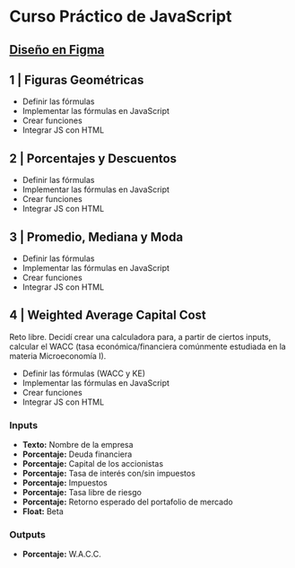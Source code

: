 # Curso Práctico de JavaScript

## [Diseño en Figma](https://www.figma.com/file/kg7uGMuZTxMVFB9A3qbaW2/Curso-b%C3%A1sico-de-JavaScript?node-id=17%3A125)

## 1 | Figuras Geométricas

- Definir las fórmulas
- Implementar las fórmulas en JavaScript
- Crear funciones
- Integrar JS con HTML

## 2 | Porcentajes y Descuentos

- Definir las fórmulas
- Implementar las fórmulas en JavaScript
- Crear funciones
- Integrar JS con HTML

## 3 | Promedio, Mediana y Moda

- Definir las fórmulas
- Implementar las fórmulas en JavaScript
- Crear funciones
- Integrar JS con HTML

## 4 | Weighted Average Capital Cost

Reto libre. Decidí crear una calculadora para, a partir de ciertos inputs, calcular el WACC (tasa económica/financiera comúnmente estudiada en la materia Microeconomía I).

- Definir las fórmulas (WACC y KE)
- Implementar las fórmulas en JavaScript
- Crear funciones
- Integrar JS con HTML

### Inputs

- **Texto:** Nombre de la empresa
- **Porcentaje:** Deuda financiera
- **Porcentaje:** Capital de los accionistas
- **Porcentaje:** Tasa de interés con/sin impuestos
- **Porcentaje:** Impuestos
- **Porcentaje:** Tasa libre de riesgo
- **Porcentaje:** Retorno esperado del portafolio de mercado
- **Float:** Beta

### Outputs

- **Porcentaje:** W.A.C.C.